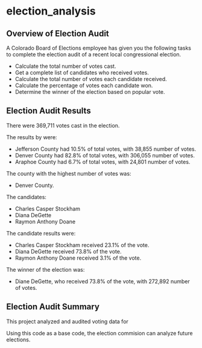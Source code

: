 # election_analysis

## Overview of Election Audit
A Colorado Board of Elections employee has given you the following tasks to complete the election audit of a recent local congressional election.

- Calculate the total number of votes cast.
- Get a complete list of candidates who received votes.
- Calculate the total number of votes each candidate received.
- Calculate the percentage of votes each candidate won.
- Determine the winner of the election based on popular vote.



## Election Audit Results

There were 369,711 votes cast in the election.

 The results by were:

- Jefferson County had 10.5% of total votes, with 38,855 number of votes.
- Denver County had 82.8% of total votes, with 306,055 number of votes.
- Araphoe County had 6.7% of total votes, with 24,801 number of votes.

The county with the highest number of votes was:
- Denver County.

The candidates:

- Charles Casper Stockham
- Diana DeGette
- Raymon Anthony Doane

The candidate results were:

- Charles Casper Stockham received 23.1% of the vote.
- Diana DeGette received 73.8% of the vote.
- Raymon Anthony Doane received 3.1% of the vote. 

The winner of the election was:

- Diane DeGette, who received 73.8% of the vote, with 272,892 number of votes.

## Election Audit Summary

This project analyzed and audited voting data for 

Using this code as a base code, the election commision can analyze future elections. 
